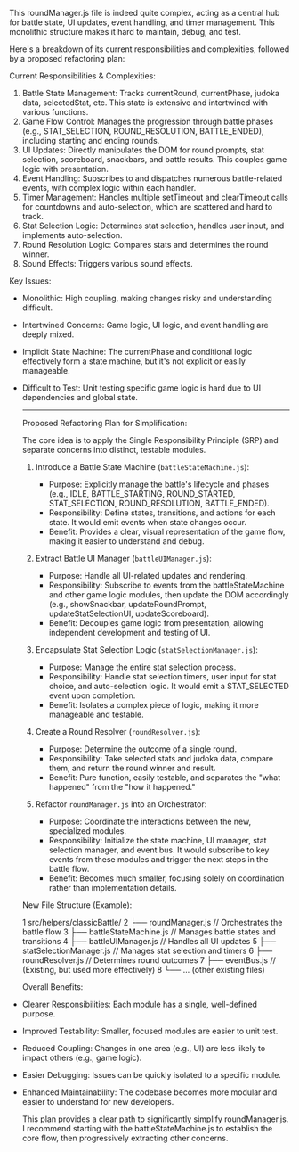 This roundManager.js file is indeed quite complex, acting as a central hub
  for battle state, UI updates, event handling, and timer management. This
  monolithic structure makes it hard to maintain, debug, and test.

  Here's a breakdown of its current responsibilities and complexities,
  followed by a proposed refactoring plan:

  Current Responsibilities & Complexities:

   1. Battle State Management: Tracks currentRound, currentPhase, judoka data,
      selectedStat, etc. This state is extensive and intertwined with various
      functions.
   2. Game Flow Control: Manages the progression through battle phases (e.g.,
      STAT_SELECTION, ROUND_RESOLUTION, BATTLE_ENDED), including starting and
      ending rounds.
   3. UI Updates: Directly manipulates the DOM for round prompts, stat
      selection, scoreboard, snackbars, and battle results. This couples game
      logic with presentation.
   4. Event Handling: Subscribes to and dispatches numerous battle-related
      events, with complex logic within each handler.
   5. Timer Management: Handles multiple setTimeout and clearTimeout calls for
      countdowns and auto-selection, which are scattered and hard to track.
   6. Stat Selection Logic: Determines stat selection, handles user input, and
      implements auto-selection.
   7. Round Resolution Logic: Compares stats and determines the round winner.
   8. Sound Effects: Triggers various sound effects.

  Key Issues:

* Monolithic: High coupling, making changes risky and understanding
     difficult.
* Intertwined Concerns: Game logic, UI logic, and event handling are deeply
     mixed.
* Implicit State Machine: The currentPhase and conditional logic
     effectively form a state machine, but it's not explicit or easily
     manageable.
* Difficult to Test: Unit testing specific game logic is hard due to UI
     dependencies and global state.

  ---

  Proposed Refactoring Plan for Simplification:

  The core idea is to apply the Single Responsibility Principle (SRP) and
  separate concerns into distinct, testable modules.

   1. Introduce a Battle State Machine (`battleStateMachine.js`):
       * Purpose: Explicitly manage the battle's lifecycle and phases (e.g.,
         IDLE, BATTLE_STARTING, ROUND_STARTED, STAT_SELECTION,
         ROUND_RESOLUTION, BATTLE_ENDED).
       * Responsibility: Define states, transitions, and actions for each
         state. It would emit events when state changes occur.
       * Benefit: Provides a clear, visual representation of the game flow,
         making it easier to understand and debug.

   2. Extract Battle UI Manager (`battleUIManager.js`):
       * Purpose: Handle all UI-related updates and rendering.
       * Responsibility: Subscribe to events from the battleStateMachine and
         other game logic modules, then update the DOM accordingly (e.g.,
         showSnackbar, updateRoundPrompt, updateStatSelectionUI,
         updateScoreboard).
       * Benefit: Decouples game logic from presentation, allowing independent
         development and testing of UI.

   3. Encapsulate Stat Selection Logic (`statSelectionManager.js`):
       * Purpose: Manage the entire stat selection process.
       * Responsibility: Handle stat selection timers, user input for stat
         choice, and auto-selection logic. It would emit a STAT_SELECTED event
         upon completion.
       * Benefit: Isolates a complex piece of logic, making it more manageable
         and testable.

   4. Create a Round Resolver (`roundResolver.js`):
       * Purpose: Determine the outcome of a single round.
       * Responsibility: Take selected stats and judoka data, compare them,
         and return the round winner and result.
       * Benefit: Pure function, easily testable, and separates the "what
         happened" from the "how it happened."

   5. Refactor `roundManager.js` into an Orchestrator:
       * Purpose: Coordinate the interactions between the new, specialized
         modules.
       * Responsibility: Initialize the state machine, UI manager, stat
         selection manager, and event bus. It would subscribe to key events
         from these modules and trigger the next steps in the battle flow.
       * Benefit: Becomes much smaller, focusing solely on coordination rather
         than implementation details.

  New File Structure (Example):

   1 src/helpers/classicBattle/
   2 ├── roundManager.js             // Orchestrates the battle flow
   3 ├── battleStateMachine.js       // Manages battle states and
     transitions
   4 ├── battleUIManager.js          // Handles all UI updates
   5 ├── statSelectionManager.js     // Manages stat selection and
     timers
   6 ├── roundResolver.js            // Determines round outcomes
   7 ├── eventBus.js                 // (Existing, but used more
     effectively)
   8 └── ... (other existing files)

  Overall Benefits:

* Clearer Responsibilities: Each module has a single, well-defined purpose.
* Improved Testability: Smaller, focused modules are easier to unit test.
* Reduced Coupling: Changes in one area (e.g., UI) are less likely to
     impact others (e.g., game logic).
* Easier Debugging: Issues can be quickly isolated to a specific module.
* Enhanced Maintainability: The codebase becomes more modular and easier to
     understand for new developers.

  This plan provides a clear path to significantly simplify roundManager.js. I
  recommend starting with the battleStateMachine.js to establish the core flow,
   then progressively extracting other concerns.
